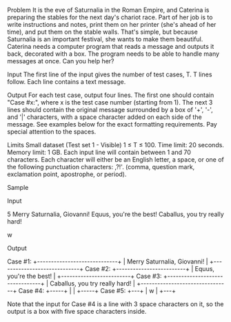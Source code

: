 Problem
It is the eve of Saturnalia in the Roman Empire, and Caterina is preparing the stables for the next day's chariot race. Part of her job is to write instructions and notes, print them on her printer (she's ahead of her time), and put them on the stable walls. That's simple, but because Saturnalia is an important festival, she wants to make them beautiful. Caterina needs a computer program that reads a message and outputs it back, decorated with a box. The program needs to be able to handle many messages at once. Can you help her?

Input
The first line of the input gives the number of test cases, T. T lines follow. Each line contains a text message.

Output
For each test case, output four lines. The first one should contain "Case #x:", where x is the test case number (starting from 1). The next 3 lines should contain the original message surrounded by a box of '+', '-', and '|' characters, with a space character added on each side of the message. See examples below for the exact formatting requirements. Pay special attention to the spaces.

Limits
Small dataset (Test set 1 - Visible)
1 ≤ T ≤ 100.
Time limit: 20 seconds.
Memory limit: 1 GB.
Each input line will contain between 1 and 70 characters.
Each character will either be an English letter, a space, or one of the following punctuation characters: ,?!'. (comma, question mark, exclamation point, apostrophe, or period).

Sample

Input
 	
5
Merry Saturnalia, Giovanni!
Equus, you're the best!
Caballus, you try really hard!
   
w

  


Output
 
Case #1:
+-----------------------------+
| Merry Saturnalia, Giovanni! |
+-----------------------------+
Case #2:
+-------------------------+
| Equus, you're the best! |
+-------------------------+
Case #3:
+--------------------------------+
| Caballus, you try really hard! |
+--------------------------------+
Case #4:
+-----+
|     |
+-----+
Case #5:
+---+
| w |
+---+
  
Note that the input for Case #4 is a line with 3 space characters on it, so the output is a box with five space characters inside.